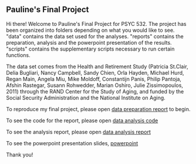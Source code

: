 Pauline's Final Project
---

Hi there! Welcome to Pauline's Final Project for PSYC 532. The project has been organized into folders depending on what you would like to see. "data" contains the data set used for the analyses. "reports" contains the preparation, analysis and the powerpoint presentation of the results. "scripts" contains the supplementary scripts necessary to run certain functions.

The data set comes from the Health and Retirement Study (Patricia St.Clair, Delia Bugliari, Nancy Campbell, Sandy Chien, Orla Hayden, Michael Hurd, Regan Main, Angela Miu, Mike Moldoff, Constantijn Panis, Philip Pantoja, Afshin Rastegar, Susann Rohwedder, Marian Oshiro, Julie Zissimopoulos, 2011) through the RAND Center for the Study of Aging, and funded by the Social Security Administration and the National Institute on Aging. 

To reproduce my final project, please open [data preparation report](./reports/data_preparation/data_prep_hrs.R) to begin.

To see the code for the report, please open [data analysis code](./reports/data_analysis/data_analysis_hrs.R)

To see the analysis report, please open [data analysis report](./reports/data_analysis/data_analysis_hrs.html)

To see the powerpoint presentation slides, [powerpoint](./reports/data_presentation/ioslides_pres.html) 

Thank you!
